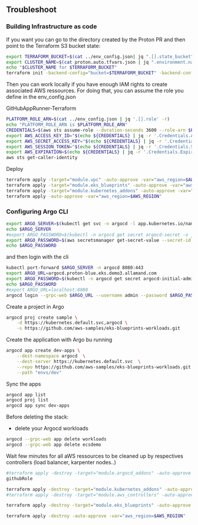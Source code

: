 ## Troubleshoot

### Building Infrastructure as code

If you want you can go to the directory created by the Proton PR and then point to the Terraform S3 bucket state:

```bash
export TERRAFORM_BUCKET=$(cat ../env_config.json| jq ".[].state_bucket" -r)
export CLUSTER_NAME=$(cat proton.auto.tfvars.json | jq ".environment.name" -r)
echo "$CLUSTER_NAME for $TERRAFORM_BUCKET"
terraform init -backend-config="bucket=$TERRAFORM_BUCKET" -backend-config="key=$CLUSTER_NAME/terraform.tfstate" -backend-config="region=$AWS_REGION"
```

Then you can work locally if you have enough IAM rights to create associated AWS ressources.
For doing that, you can assume the role you define in the env_config.json

GitHubAppRunner-Terraform

```bash
PLATFORM_ROLE_ARN=$(cat ../env_config.json | jq '.[].role' -r)
echo "PLATFORM_ROLE_ARN is $PLATFORM_ROLE_ARN"
CREDENTIALS=$(aws sts assume-role --duration-seconds 3600 --role-arn $PLATFORM_ROLE_ARN --role-session-name eks)
export AWS_ACCESS_KEY_ID="$(echo ${CREDENTIALS} | jq -r '.Credentials.AccessKeyId')"
export AWS_SECRET_ACCESS_KEY="$(echo ${CREDENTIALS} | jq -r '.Credentials.SecretAccessKey')"
export AWS_SESSION_TOKEN="$(echo ${CREDENTIALS} | jq -r '.Credentials.SessionToken')"
export AWS_EXPIRATION=$(echo ${CREDENTIALS} | jq -r '.Credentials.Expiration')
aws sts get-caller-identity
```

Deploy

```bash
terraform apply -target="module.vpc" -auto-approve -var="aws_region=$AWS_REGION"
terraform apply -target="module.eks_blueprints" -auto-approve -var="aws_region=$AWS_REGION"
terraform apply -target="module.kubernetes_addons" -auto-approve -var="aws_region=$AWS_REGION"
terraform apply -auto-approve -var="aws_region=$AWS_REGION"
```

### Configuring Argo CLI

```bash
export ARGO_SERVER=$(kubectl get svc -n argocd -l app.kubernetes.io/name=argocd-server -o name)
echo $ARGO_SERVER
#export ARGO_PASSWORD=$(kubectl -n argocd get secret argocd-secret -o jsonpath="{.data.admin.password}" | base64 -d)
export ARGO_PASSWORD=$(aws secretsmanager get-secret-value --secret-id argo-admin-secret.proton-green --query SecretString --output text --region eu-west-1)
echo $ARGO_PASSWORD
```

and then login with the cli

```bash
kubectl port-forward $ARGO_SERVER -n argocd 8080:443
export ARGO_URL=argocd.proton-blue.eks.demo3.allamand.com
export ARGO_PASSWORD=$(kubectl -n argocd get secret argocd-initial-admin-secret -o jsonpath="{.data.password}" | base64 -d)
echo $ARGO_PASSWORD
#export ARGO_URL=localhost:8080
argocd login --grpc-web $ARGO_URL --username admin --password $ARGO_PASSWORD
```

Create a project in Argo

```bash
argocd proj create sample \
    -d https://kubernetes.default.svc,argocd \
    -s https://github.com/aws-samples/eks-blueprints-workloads.git
```

Create the application with Argo bu running

```bash
argocd app create dev-apps \
    --dest-namespace argocd  \
    --dest-server https://kubernetes.default.svc  \
    --repo https://github.com/aws-samples/eks-blueprints-workloads.git \
    --path "envs/dev"
```

Sync the apps

```bash
argocd app list
argocd proj list
argocd app sync dev-apps
```

Before deleting the stack:

- delete your Argocd workloads

```bash
argocd --grpc-web app delete workloads
argocd --grpc-web app delete ecsdemo
```

Wait few minutes for all aWS ressources to be cleaned up by respectives controllers (load balancer, karpenter nodes..)

```bash
#terraform apply -destroy -target="module.argocd_addons" -auto-approve -var="aws_region=$AWS_REGION"
githubRole

terraform apply -destroy -target="module.kubernetes_addons" -auto-approve -var="aws_region=$AWS_REGION"
#terraform apply -destroy -target="module.aws_controllers" -auto-approve -var="aws_region=$AWS_REGION"

terraform apply -destroy -target="module.eks_blueprints" -auto-approve -var="aws_region=$AWS_REGION"

terraform apply -destroy -auto-approve -var="aws_region=$AWS_REGION"
```

